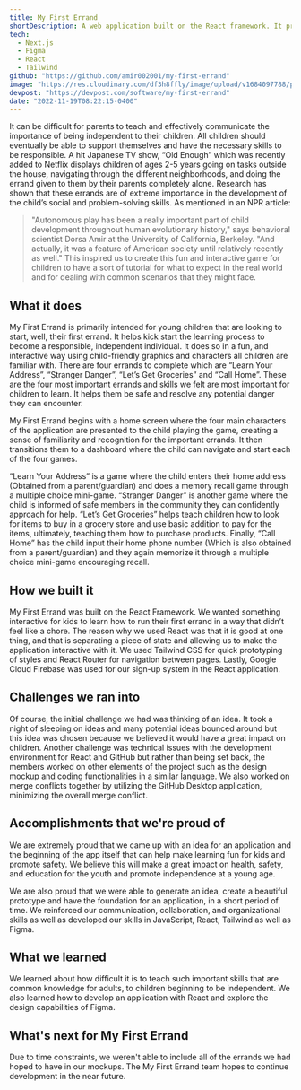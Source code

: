```yaml
---
title: My First Errand
shortDescription: A web application built on the React framework. It provides interactive games for young children to learn important skills related to independence and safety. The application focuses on tasks such as learning the child's address, understanding stranger danger, grocery shopping, and memorizing their phone number.
tech:
  - Next.js
  - Figma
  - React
  - Tailwind
github: "https://github.com/amir002001/my-first-errand"
image: "https://res.cloudinary.com/df3h8ffly/image/upload/v1684097788/portfolio/gallery_bxygp8.webp"
devpost: "https://devpost.com/software/my-first-errand"
date: "2022-11-19T08:22:15-0400"
---
```


It can be difficult for parents to teach and effectively communicate the importance of being independent to their children. All children should eventually be able to support themselves and have the necessary skills to be responsible. A hit Japanese TV show, “Old Enough” which was recently added to Netflix displays children of ages 2-5 years going on tasks outside the house, navigating through the different neighborhoods, and doing the errand given to them by their parents completely alone. Research has shown that these errands are of extreme importance in the development of the child’s social and problem-solving skills. As mentioned in an NPR article:

> "Autonomous play has been a really important part of child development throughout human evolutionary history," says behavioral scientist Dorsa Amir at the University of California, Berkeley. "And actually, it was a feature of American society until relatively recently as well." This inspired us to create this fun and interactive game for children to have a sort of tutorial for what to expect in the real world and for dealing with common scenarios that they might face.

## **What it does**

My First Errand is primarily intended for young children that are looking to start, well, their first errand. It helps kick start the learning process to become a responsible, independent individual. It does so in a fun, and interactive way using child-friendly graphics and characters all children are familiar with. There are four errands to complete which are “Learn Your Address”, “Stranger Danger”, “Let’s Get Groceries” and “Call Home”. These are the four most important errands and skills we felt are most important for children to learn. It helps them be safe and resolve any potential danger they can encounter.

My First Errand begins with a home screen where the four main characters of the application are presented to the child playing the game, creating a sense of familiarity and recognition for the important errands. It then transitions them to a dashboard where the child can navigate and start each of the four games.

“Learn Your Address” is a game where the child enters their home address (Obtained from a parent/guardian) and does a memory recall game through a multiple choice mini-game. “Stranger Danger” is another game where the child is informed of safe members in the community they can confidently approach for help. “Let’s Get Groceries” helps teach children how to look for items to buy in a grocery store and use basic addition to pay for the items, ultimately, teaching them how to purchase products. Finally, “Call Home” has the child input their home phone number (Which is also obtained from a parent/guardian) and they again memorize it through a multiple choice mini-game encouraging recall.

## **How we built it**

My First Errand was built on the React Framework. We wanted something interactive for kids to learn how to run their first errand in a way that didn’t feel like a chore. The reason why we used React was that it is good at one thing, and that is separating a piece of state and allowing us to make the application interactive with it. We used Tailwind CSS for quick prototyping of styles and React Router for navigation between pages. Lastly, Google Cloud Firebase was used for our sign-up system in the React application.

## **Challenges we ran into**

Of course, the initial challenge we had was thinking of an idea. It took a night of sleeping on ideas and many potential ideas bounced around but this idea was chosen because we believed it would have a great impact on children. Another challenge was technical issues with the development environment for React and GitHub but rather than being set back, the members worked on other elements of the project such as the design mockup and coding functionalities in a similar language. We also worked on merge conflicts together by utilizing the GitHub Desktop application, minimizing the overall merge conflict.

## **Accomplishments that we're proud of**

We are extremely proud that we came up with an idea for an application and the beginning of the app itself that can help make learning fun for kids and promote safety. We believe this will make a great impact on health, safety, and education for the youth and promote independence at a young age.

We are also proud that we were able to generate an idea, create a beautiful prototype and have the foundation for an application, in a short period of time. We reinforced our communication, collaboration, and organizational skills as well as developed our skills in JavaScript, React, Tailwind as well as Figma.

## **What we learned**

We learned about how difficult it is to teach such important skills that are common knowledge for adults, to children beginning to be independent. We also learned how to develop an application with React and explore the design capabilities of Figma.

## **What's next for My First Errand**

Due to time constraints, we weren't able to include all of the errands we had hoped to have in our mockups. The My First Errand team hopes to continue development in the near future.

